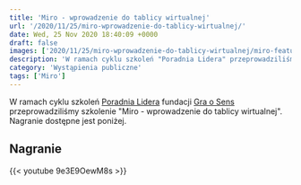 ```yaml
---
title: 'Miro - wprowadzenie do tablicy wirtualnej'
url: '/2020/11/25/miro-wprowadzenie-do-tablicy-wirtualnej/'
date: Wed, 25 Nov 2020 18:40:09 +0000
draft: false
images: ['2020/11/25/miro-wprowadzenie-do-tablicy-wirtualnej/miro-featured-image.jpg']
description: 'W ramach cyklu szkoleń "Poradnia Lidera" przeprowadziliśmy wprowadzenie do tablicy wirtualnej Miro.'
category: 'Wystąpienia publiczne'
tags: ['Miro']
---
```


W ramach cyklu szkoleń [Poradnia Lidera](https://www.graosens.org.pl/poradnialidera) fundacji [Gra o Sens](https://www.graosens.org.pl/) przeprowadziliśmy szkolenie "Miro - wprowadzenie do tablicy wirtualnej". Nagranie dostępne jest poniżej.

## Nagranie
{{< youtube 9e3E9OewM8s >}}